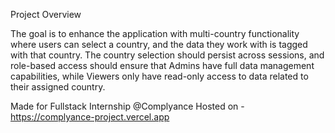 Project Overview

The goal is to enhance the application with multi-country functionality where users can select a country, and the data they work with is tagged with that country. The country selection should persist across sessions, and role-based access should ensure that Admins have full data management capabilities, while Viewers only have read-only access to data related to their assigned country.

Made for Fullstack Internship @Complyance
Hosted on - https://complyance-project.vercel.app
